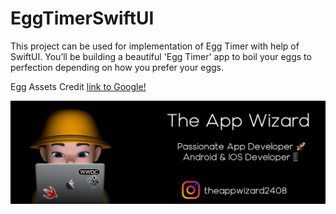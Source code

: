 # EggTimerSwiftUI
This project can be used for implementation of Egg Timer with help of SwiftUI. You’ll be building a beautiful 'Egg Timer' app to boil your eggs to perfection depending on how you prefer your eggs.


Egg Assets Credit
[link to Google!](https://github.com/appbrewery/EggTimer-iOS13)

![Image of Footer](https://github.com/TheAppWizard/EggTimerSwiftUI/blob/main/footer.png)
